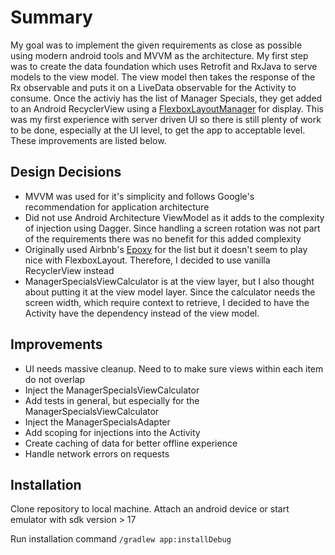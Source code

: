 # Summary

My goal was to implement the given requirements as close as possible using modern android tools and 
MVVM as the architecture. My first step was to create the data foundation which uses Retrofit and 
RxJava to serve models to the view model. The view model then takes the response of the Rx 
observable and puts it on a LiveData observable for the Activity to consume. Once the activiy 
has the list of Manager Specials, they get added to an Android RecyclerView using a 
[FlexboxLayoutManager](https://github.com/google/flexbox-layout) for display. This was my first 
experience with server driven UI so there is still plenty of work to be done, especially at the UI 
level, to get the app to acceptable level. These improvements are listed below.

## Design Decisions

- MVVM was used for it's simplicity and follows Google's recommendation for application architecture
- Did not use Android Architecture ViewModel as it adds to the complexity of injection using Dagger. 
Since handling a screen rotation was not part of the requirements there was no benefit for this added
complexity
- Originally used Airbnb's [Epoxy](https://github.com/airbnb/epoxy) for the list but it doesn't seem
to play nice with FlexboxLayout. Therefore, I decided to use vanilla RecyclerView instead
- ManagerSpecialsViewCalculator is at the view layer, but I also thought about putting it at the view
model layer. Since the calculator needs the screen width, which require context to retrieve, I decided
to have the Activity have the dependency instead of the view model. 

## Improvements

- UI needs massive cleanup. Need to to make sure views within each item do not overlap
- Inject the ManagerSpecialsViewCalculator
- Add tests in general, but especially for the ManagerSpecialsViewCalculator
- Inject the ManagerSpecialsAdapter
- Add scoping for injections into the Activity
- Create caching of data for better offline experience
- Handle network errors on requests


## Installation

Clone repository to local machine. Attach an android device or start emulator with sdk version > 17

Run installation command
`/gradlew app:installDebug`



